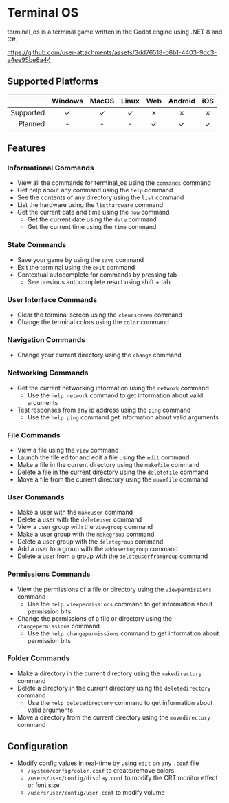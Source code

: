 # Terminal OS
terminal_os is a terminal game written in the Godot engine using .NET 8 and C#.

https://github.com/user-attachments/assets/3dd76518-b6b1-4403-9dc3-a4ee95be8a44

## Supported Platforms
| |Windows|MacOS|Linux|Web|Android|iOS|
|-:|:-:|:-:|:-:|:-:|:-:|:-:|
|Supported|&check;|&check;|&check;|&cross;|&cross;|&cross;|
|Planned|-|-|-|&check;|&check;|&check;|

## Features
### Informational Commands
- View all the commands for terminal_os using the `commands` command
- Get help about any command using the `help` command
- See the contents of any directory using the `list` command
- List the hardware using the `listhardware` command
- Get the current date and time using the `now` command
    - Get the current date using the `date` command
    - Get the current time using the `time` command

### State Commands
- Save your game by using the `save` command
- Exit the terminal using the `exit` command
- Contextual autocomplete for commands by pressing tab
    - See previous autocomplete result using shift + tab

### User Interface Commands
- Clear the terminal screen using the `clearscreen` command
- Change the terminal colors using the `color` command

### Navigation Commands
- Change your current directory using the `change` command

### Networking Commands
- Get the current networking information using the `network` command
    - Use the `help network` command to get information about valid arguments
- Test responses from any ip address using the `ping` command
    - Use the `help ping` command get information about valid arguments

### File Commands
- View a file using the `view` command
- Launch the file editor and edit a file using the `edit` command
- Make a file in the current directory using the `makefile` command
- Delete a file in the current directory using the `deletefile` command
- Move a file from the current directory using the `movefile` command

### User Commands
- Make a user with the `makeuser` command
- Delete a user with the `deleteuser` command
- View a user group with the `viewgroup` command
- Make a user group with the `makegroup` command
- Delete a user group with the `deletegroup` command
- Add a user to a group with the `addusertogroup` command
- Delete a user from a group with the `deleteuserfromgroup` command

### Permissions Commands
- View the permissions of a file or directory using the `viewpermissions` command
    - Use the `help viewpermissions` command to get information about permission bits
- Change the permissions of a file or directory using the `changepermissions` command
    - Use the `help changepermissions` command to get information about permission bits

### Folder Commands
- Make a directory in the current directory using the `makedirectory` command
- Delete a directory in the current directory using the `deletedirectory` command
    - Use the `help deletedirectory` command to get information about valid arguments
- Move a directory from the current directory using the `movedirectory` command

## Configuration
- Modify config values in real-time by using `edit` on any `.conf` file
    - `/system/config/color.conf` to create/remove colors
    - `/users/user/config/display.conf` to modify the CRT monitor effect or font size
    - `/users/user/config/user.conf` to modify volume
